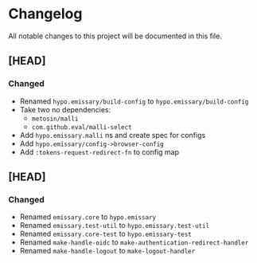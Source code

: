 # Changelog

All notable changes to this project will be documented in this file.

## [HEAD]

### Changed

 - Renamed `hypo.emissary/build-config` to `hypo.emissary/build-config`
 - Take two no dependencies:
   - `metosin/malli`
   - `com.github.eval/malli-select`
 - Add `hypo.emissary.malli` ns and create spec for configs
 - Add `hypo.emissary/config->browser-config`
 - Add `:tokens-request-redirect-fn` to config map

## [HEAD]

### Changed

 - Renamed `emissary.core` to `hypo.emissary`
 - Renamed `emissary.test-util` to `hypo.emissary.test-util`
 - Renamed `emissary.core-test` to `hypo.emissary-test`
 - Renamed `make-handle-oidc` to `make-authentication-redirect-handler`
 - Renamed `make-handle-logout` to `make-logout-handler`
